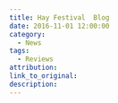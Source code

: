 ```yaml
---
title: Hay Festival  Blog
date: 2016-11-01 12:00:00
category:
  - News
tags:
  - Reviews
attribution:
link_to_original:
description:
---
```

